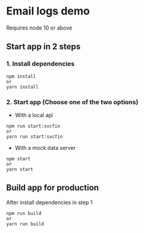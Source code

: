 # Email logs demo

Requires node 10 or above

## Start app in 2 steps

### 1. Install dependencies

```
npm install
or
yarn install
```

### 2. Start app (Choose one of the two options)

- With a local api

```
npm run start:svcfin
or
yarn run start:svcfin
```

- With a mock data server

```
npm start
or
yarn start
```

## Build app for production

After install dependencies in step 1

```
npm run build
or
yarn run build
```
